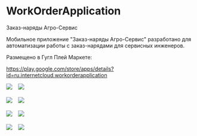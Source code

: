 # WorkOrderApplication

Заказ-наряды Агро-Сервис

Мобильное приложение "Заказ-наряды Агро-Сервис" разработано для автоматизации работы с заказ-нарядами для сервисных инженеров.

Размещено в Гугл Плей Маркете:

https://play.google.com/store/apps/details?id=ru.internetcloud.workorderapplication

<kbd>
  <img src="/screenshots/Login.png"> 
</kbd>
&#160;
<kbd>
  <img src="/screenshots/Synchronisation.png"> 
</kbd>

<br/>
<br/>

<kbd>
  <img src="/screenshots/WorkOrderList.png"> 
</kbd>
&#160;
<kbd>
  <img src="/screenshots/WorkOrderTop.png"> 
</kbd>

<br/>
<br/>

<kbd>
  <img src="/screenshots/WorkOrderBottom.png"> 
</kbd>
&#160;
<kbd>
  <img src="/screenshots/InputWork.png"> 
</kbd>

<br/>
<br/>

<kbd>
  <img src="/screenshots/Filter.png"> 
</kbd>
&#160;
<kbd>
  <img src="/screenshots/FilteredList.png"> 
</kbd>

<br/>
<br/>
